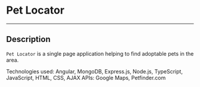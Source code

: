 # Pet Locator

- - - -

## Description

`Pet Locator` is a single page application helping to find adoptable pets in the area.

Technologies used: Angular, MongoDB, Express.js, Node.js, TypeScript, JavaScript, HTML, CSS, AJAX
APIs: Google Maps, Petfinder.com

